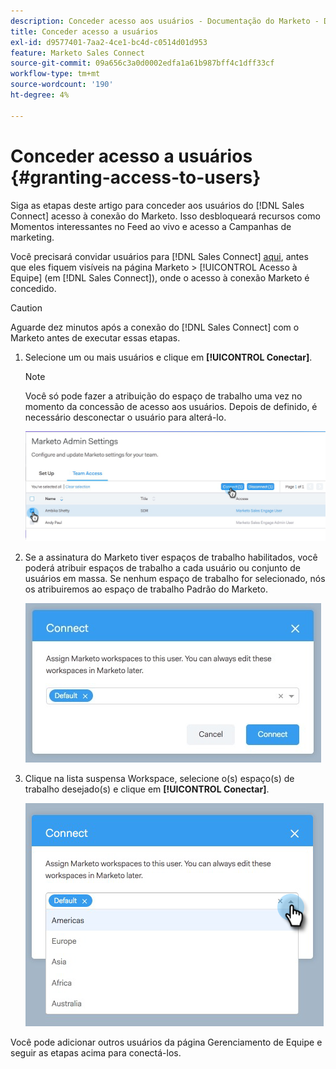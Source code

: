 ```yaml
---
description: Conceder acesso aos usuários - Documentação do Marketo - Documentação do produto
title: Conceder acesso a usuários
exl-id: d9577401-7aa2-4ce1-bc4d-c0514d01d953
feature: Marketo Sales Connect
source-git-commit: 09a656c3a0d0002edfa1a61b987bff4c1dff33cf
workflow-type: tm+mt
source-wordcount: '190'
ht-degree: 4%

---
```


# Conceder acesso a usuários {#granting-access-to-users}

Siga as etapas deste artigo para conceder aos usuários do [!DNL Sales Connect] acesso à conexão do Marketo. Isso desbloqueará recursos como Momentos interessantes no Feed ao vivo e acesso a Campanhas de marketing.

Você precisará convidar usuários para [!DNL Sales Connect] [aqui](/help/marketo/product-docs/marketo-sales-connect/admin/invite-users.md), antes que eles fiquem visíveis na página Marketo > [!UICONTROL Acesso à Equipe] (em [!DNL Sales Connect]), onde o acesso à conexão Marketo é concedido.

>[!CAUTION]
>
>Aguarde dez minutos após a conexão do [!DNL Sales Connect] com o Marketo antes de executar essas etapas.

1. Selecione um ou mais usuários e clique em **[!UICONTROL Conectar]**.

   >[!NOTE]
   >
   >Você só pode fazer a atribuição do espaço de trabalho uma vez no momento da concessão de acesso aos usuários. Depois de definido, é necessário desconectar o usuário para alterá-lo.

   ![](assets/granting-access-to-users-1.png)

1. Se a assinatura do Marketo tiver espaços de trabalho habilitados, você poderá atribuir espaços de trabalho a cada usuário ou conjunto de usuários em massa. Se nenhum espaço de trabalho for selecionado, nós os atribuiremos ao espaço de trabalho Padrão do Marketo.

   ![](assets/granting-access-to-users-2.jpg)

1. Clique na lista suspensa Workspace, selecione o(s) espaço(s) de trabalho desejado(s) e clique em **[!UICONTROL Conectar]**.

   ![](assets/granting-access-to-users-3.png)

Você pode adicionar outros usuários da página Gerenciamento de Equipe e seguir as etapas acima para conectá-los.
